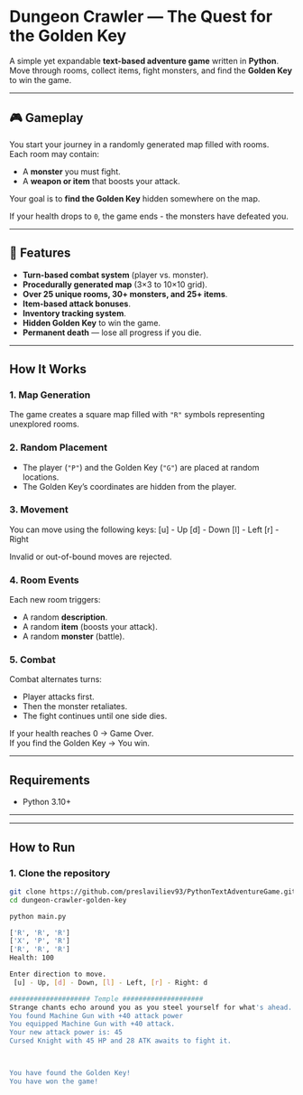 # Dungeon Crawler — The Quest for the Golden Key

A simple yet expandable **text-based adventure game** written in **Python**.  
Move through rooms, collect items, fight monsters, and find the **Golden Key** to win the game.

---

## 🎮 Gameplay

You start your journey in a randomly generated map filled with rooms.  
Each room may contain:
- A **monster** you must fight.
- A **weapon or item** that boosts your attack.

Your goal is to **find the Golden Key** hidden somewhere on the map.

If your health drops to `0`, the game ends - the monsters have defeated you.

---

## 🧱 Features

- **Turn-based combat system** (player vs. monster).
- **Procedurally generated map** (3×3 to 10×10 grid).
- **Over 25 unique rooms, 30+ monsters, and 25+ items**.
- **Item-based attack bonuses**.
- **Inventory tracking system**.
- **Hidden Golden Key** to win the game.
- **Permanent death** — lose all progress if you die.

---

##  How It Works

### 1. Map Generation
The game creates a square map filled with `"R"` symbols representing unexplored rooms.

### 2. Random Placement
- The player (`"P"`) and the Golden Key (`"G"`) are placed at random locations.
- The Golden Key’s coordinates are hidden from the player.

### 3. Movement
You can move using the following keys:
[u] - Up
[d] - Down
[l] - Left
[r] - Right

Invalid or out-of-bound moves are rejected.

### 4. Room Events
Each new room triggers:
- A random **description**.
- A random **item** (boosts your attack).
- A random **monster** (battle).

### 5. Combat
Combat alternates turns:
- Player attacks first.
- Then the monster retaliates.
- The fight continues until one side dies.

If your health reaches 0 → Game Over.  
If you find the Golden Key → You win.

---

## Requirements

- Python 3.10+

---

---

## How to Run

### 1. Clone the repository
```bash
git clone https://github.com/preslaviliev93/PythonTextAdventureGame.git
cd dungeon-crawler-golden-key

python main.py

['R', 'R', 'R']
['X', 'P', 'R']
['R', 'R', 'R']
Health: 100

Enter direction to move.
 [u] - Up, [d] - Down, [l] - Left, [r] - Right: d

#################### Temple ####################
Strange chants echo around you as you steel yourself for what's ahead.
You found Machine Gun with +40 attack power
You equipped Machine Gun with +40 attack.
Your new attack power is: 45
Cursed Knight with 45 HP and 28 ATK awaits to fight it.



You have found the Golden Key!
You have won the game!

